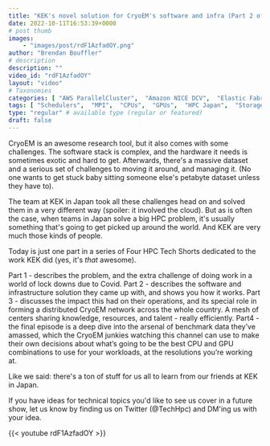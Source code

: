 ```yaml
---
title: "KEK's novel solution for CryoEM's software and infra (Part 2 of 4)"
date: 2022-10-11T16:53:39+0000
# post thumb
images:
    - "images/post/rdF1AzfadOY.png"
author: "Brendan Bouffler"
# description
description: ""
video_id: "rdF1AzfadOY"
layout: "video"
# Taxonomies
categories: [ "AWS ParallelCluster",  "Amazon NICE DCV",  "Elastic Fabric Adapter",  "Life Sciences", ]
tags: [ "Schedulers",  "MPI",  "CPUs",  "GPUs",  "HPC Japan",  "Storage",  "EC2",  "elastic fabric adapter",  "High Performance Computing",  "Lustre",  "autoscaling",  "technical computing",  "EFA",  "HPC",  "tightly-coupled",  "elastic",  "infiniband",  "DCV",  "cloud computing",  "vizualization",  "cryoEM",  "virtualization",  "ParallelCluster",  "bioinformatics",  "scientific computing",  "techshorts", ]
type: "regular" # available type (regular or featured)
draft: false
---
```


CryoEM is an awesome research tool, but it also comes with some challenges. The software stack is complex, and the hardware it needs is sometimes exotic and hard to get. Afterwards, there's a massive dataset and a serious set of challenges to moving it around, and managing it. (No one wants to get stuck baby sitting someone else's petabyte dataset unless they have to).

The team at KEK in Japan took all these challenges head on and solved them in a very different way (spoiler: it involved the cloud). But as is often the case, when teams in Japan solve a big HPC problem, it's usually something that's going to get picked up around the world. And KEK are very much those kinds of people.

Today is just one part in a series of Four HPC Tech Shorts dedicated to the work KEK did (yes, it's _that_ awesome).

Part 1 - describes the problem, and the extra challenge of doing work in a world of lock downs due to Covid.
Part 2 - describes the software and infrastructure solution they came up with, and shows you how it works.
Part 3 - discusses the impact this had on their operations, and its special role in forming a distributed CryoEM network across the whole country. A mesh of centers sharing knowledge, resources, and talent - really efficiently.
Part4 - the final episode is a deep dive into the arsenal of benchmark data they’ve amassed, which the CryoEM junkies watching this channel can use to make their own decisions about what’s going to be the best CPU and GPU combinations to use for your workloads, at the resolutions you’re working at.

Like we said: there's a ton of stuff for us all to learn from our friends at KEK in Japan.

If you have ideas for technical topics you'd like to see us cover in a future show, let us know by finding us on Twitter (@TechHpc) and DM'ing us with your idea.

{{< youtube rdF1AzfadOY >}}